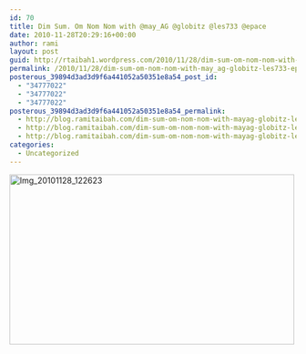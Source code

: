 ```yaml
---
id: 70
title: Dim Sum. Om Nom Nom with @may_AG @globitz @les733 @epace
date: 2010-11-28T20:29:16+00:00
author: rami
layout: post
guid: http://rtaibah1.wordpress.com/2010/11/28/dim-sum-om-nom-nom-with-may_ag-globitz-les733-epace
permalink: /2010/11/28/dim-sum-om-nom-nom-with-may_ag-globitz-les733-epace/
posterous_39894d3ad3d9f6a441052a50351e8a54_post_id:
  - "34777022"
  - "34777022"
  - "34777022"
posterous_39894d3ad3d9f6a441052a50351e8a54_permalink:
  - http://blog.ramitaibah.com/dim-sum-om-nom-nom-with-mayag-globitz-les733
  - http://blog.ramitaibah.com/dim-sum-om-nom-nom-with-mayag-globitz-les733
  - http://blog.ramitaibah.com/dim-sum-om-nom-nom-with-mayag-globitz-les733
categories:
  - Uncategorized
---
```

<div class='p_embed p_image_embed'>
  <a href="http://139.59.20.41/wp-content/uploads/2011/12/img_20101128_122623-scaled-1000.jpg"><img alt="Img_20101128_122623" height="299" src="http://139.59.20.41/wp-content/uploads/2011/12/img_20101128_122623-scaled-1000.jpg?w=300" width="500" /></a>
</div>